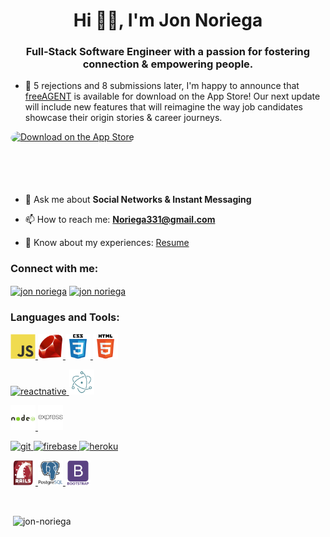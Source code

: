 <h1 align="center">Hi 👋🏼, I'm Jon Noriega</h1>
<h3 align="center">Full-Stack Software Engineer with a passion for fostering connection & empowering people.</h3>

- 🔭 5 rejections and 8 submissions later, I'm happy to announce that [freeAGENT](https://apps.apple.com/us/app/freeagent-io/id1559473000) is available for download on the App Store! Our next update will include new features that will reimagine the way job candidates showcase their origin stories & career journeys. 

<a href="https://apps.apple.com/us/app/freeagent-io/id1559473000?itsct=apps_box_badge&amp;itscg=30200" style="display: inline-block; overflow: hidden; border-radius: 13px; width: 250px; height: 83px;"><img src="https://tools.applemediaservices.com/api/badges/download-on-the-app-store/black/en-us?size=250x83&amp;releaseDate=1625616000&h=21c311ac2bf46f56389e5b11fbb63230" alt="Download on the App Store" style="border-radius: 13px; width: 200px; height: 50px;"></a>

- 💬 Ask me about **Social Networks & Instant Messaging**

- 📫 How to reach me: **Noriega331@gmail.com**

- 📄 Know about my experiences: [Resume](https://learn.co/Johnny/resume)

<h3 align="left">Connect with me:</h3>
<p align="left">
<a href="https://www.linkedin.com/in/jonathannoriega" target="blank"><img align="center" src="https://cdn.jsdelivr.net/npm/simple-icons@3.0.1/icons/linkedin.svg" alt="jon noriega" height="30" width="40" /></a>
<a href="https://www.codewars.com/users/Johnny%20Ocean" target="blank"><img align="center" src="https://www.codewars.com/users/Johnny%20Ocean/badges/micro" alt="jon noriega" /></a>
</p>

<h3 align="left">Languages and Tools:</h3>
<p align="left">
  <a href="https://developer.mozilla.org/en-US/docs/Web/JavaScript" target="_blank"> <img src="https://raw.githubusercontent.com/devicons/devicon/master/icons/javascript/javascript-original.svg" alt="javascript" width="40" height="40"/> </a>
  <a href="https://www.ruby-lang.org/en/" target="_blank"> <img src="https://raw.githubusercontent.com/devicons/devicon/master/icons/ruby/ruby-original.svg" alt="ruby" width="40" height="40"/> </a>
  <a href="https://www.w3schools.com/css/" target="_blank"> <img src="https://raw.githubusercontent.com/devicons/devicon/master/icons/css3/css3-original-wordmark.svg" alt="css3" width="40" height="40"/> </a>
  <a href="https://www.w3.org/html/" target="_blank"> <img src="https://raw.githubusercontent.com/devicons/devicon/master/icons/html5/html5-original-wordmark.svg" alt="html5" width="40" height="40"/> </a>
  
  <a href="https://reactnative.dev/" target="_blank"> <img src="https://reactnative.dev/img/header_logo.svg" alt="reactnative" width="40" height="40"/> </a>
  <a href="https://www.electronjs.org" target="_blank"> <img src="https://raw.githubusercontent.com/devicons/devicon/master/icons/electron/electron-original.svg" alt="electron" width="40" height="40"/> </a>
  
  <a href="https://nodejs.org" target="_blank"> <img src="https://raw.githubusercontent.com/devicons/devicon/master/icons/nodejs/nodejs-original-wordmark.svg" alt="nodejs" width="40" height="40"/> </a>
  <a href="https://expressjs.com" target="_blank"> <img src="https://raw.githubusercontent.com/devicons/devicon/master/icons/express/express-original-wordmark.svg" alt="express" width="40" height="40"/> </a>  
  
  <a href="https://git-scm.com/" target="_blank"> <img src="https://www.vectorlogo.zone/logos/git-scm/git-scm-icon.svg" alt="git" width="40" height="40"/> </a>
  <a href="https://firebase.google.com/" target="_blank"> <img src="https://www.vectorlogo.zone/logos/firebase/firebase-icon.svg" alt="firebase" width="40" height="40"/> </a>
  <a href="https://heroku.com" target="_blank"> <img src="https://www.vectorlogo.zone/logos/heroku/heroku-icon.svg" alt="heroku" width="40" height="40"/> </a>

  <a href="https://rubyonrails.org" target="_blank"> <img src="https://raw.githubusercontent.com/devicons/devicon/master/icons/rails/rails-original-wordmark.svg" alt="rails" width="40" height="40"/> </a>
  <a href="https://www.postgresql.org" target="_blank"> <img src="https://raw.githubusercontent.com/devicons/devicon/master/icons/postgresql/postgresql-original-wordmark.svg" alt="postgresql" width="40" height="40"/> </a>
  <a href="https://getbootstrap.com" target="_blank"> <img src="https://raw.githubusercontent.com/devicons/devicon/master/icons/bootstrap/bootstrap-plain-wordmark.svg" alt="bootstrap" width="40" height="40"/> </a>  

</p>
<br>

<p>&nbsp;<img align="center" src="https://github-readme-stats.vercel.app/api?username=jon-noriega&show_icons=true&locale=en" alt="jon-noriega" /></p>
